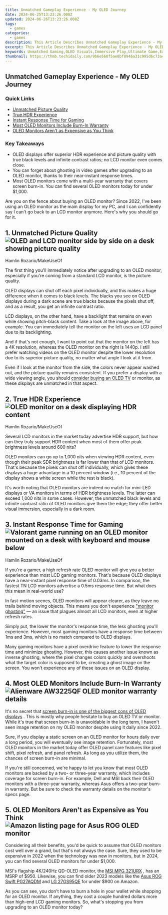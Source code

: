 ```yaml
---
title: Unmatched Gameplay Experience - My OLED Journey
date: 2024-06-25T13:23:26.008Z
updated: 2024-06-26T13:23:26.008Z
tags:
  - games
categories:
  - games
description: This Article Describes Unmatched Gameplay Experience - My OLED Journey
excerpt: This Article Describes Unmatched Gameplay Experience - My OLED Journey
keywords: Unmatched Gaming,OLED Visuals,Immersive Play,Ultimate Game,Exclusive Experience,Bright Screen Fun,Journey Through Games
thumbnail: https://thmb.techidaily.com/9b6e560f5ae8bf8946a31c995d6c73a4779b962b2219e90738423fb3fbbee898.jpg
---
```


## Unmatched Gameplay Experience - My OLED Journey

### Quick Links

* [Unmatched Picture Quality](#unmatched-picture-quality)
* [True HDR Experience](#true-hdr-experience)
* [Instant Response Time for Gaming](#instant-response-time-for-gaming)
* [Most OLED Monitors Include Burn-In Warranty](#most-oled-monitors-include-burn-in-warranty)
* [OLED Monitors Aren't as Expensive as You Think](#oled-monitors-aren-39-t-as-expensive-as-you-think)

### Key Takeaways

* OLED displays offer superior HDR experience and picture quality with true black levels and infinite contrast ratios; no LCD monitor even comes close.
* You can forget about ghosting in video games after upgrading to an OLED monitor, thanks to their near-instant response times.
* Most OLED monitors come with a multi-year warranty that covers screen burn-in. You can find several OLED monitors today for under $1,000.

 Are you on the fence about buying an OLED monitor? Since 2022, I've been using an OLED monitor as the main display for my PC, and I can confidently say I can't go back to an LCD monitor anymore. Here's why you should go for it.

## 1\. Unmatched Picture Quality ![OLED and LCD monitor side by side on a desk showing picture quality](https://static1.makeuseofimages.com/wordpress/wp-content/uploads/wm/2024/04/oled-and-lcd-monitor-side-by-side-on-a-desk-showing-picture-quality.jpg)

 Hamlin Rozario/MakeUseOf

 The first thing you'll immediately notice after upgrading to an OLED monitor, especially if you're coming from a standard LCD monitor, is the picture quality.

 OLED displays can shut off each pixel individually, and this makes a huge difference when it comes to black levels. The blacks you see on OLED displays during a dark scene are true blacks because the pixels shut off, and as a result, you get an infinite contrast ratio.

 LCD displays, on the other hand, have a backlight that remains on even while showing pitch-black content. Take a look at the image above, for example. You can immediately tell the monitor on the left uses an LCD panel due to its backlighting.

 And if that's not enough, I want to point out that the monitor on the left has a 4K resolution, whereas the OLED monitor on the right is 1440p. I still prefer watching videos on the OLED monitor despite the lower resolution due to its superior picture quality, no matter what angle I look at it from.

 Even if I look at the monitor from the side, the colors never appear washed out, and the picture quality remains consistent. If you prefer a display with a wide viewing angle, you should [consider buying an OLED TV](https://www.makeuseof.com/buy-oled-tv-pros-and-cons/) or monitor, as these displays are unmatched in that aspect.

## 2\. True HDR Experience ![OLED monitor on a desk displaying HDR content](https://static1.makeuseofimages.com/wordpress/wp-content/uploads/wm/2024/04/oled-monitor-on-a-desk-displaying-hdr-content.jpg)

 Hamlin Rozario/MakeUseOf

 Several LCD monitors in the market today advertise HDR support, but how can they truly support HDR content when most of them offer peak brightness levels around 600 nits?

 OLED monitors can go up to 1,000 nits when viewing HDR content, even though their peak SDR brightness is far lower than that of LCD monitors. That's because the pixels can shut off individually, which gives these displays a huge advantage in a 10 percent window (i.e., 10 percent of the display shows a white screen while the rest is black).

 It's worth noting that OLED monitors are indeed no match for mini-LED displays or VA monitors in terms of HDR brightness levels. The latter can exceed 1,000 nits in some cases. However, the unmatched black levels and infinite contrast ratio of OLED monitors give them the edge; they offer better visual immersion, especially in a dark room.

## 3\. Instant Response Time for Gaming ![Valorant game running on an OLED monitor mounted on a desk with keyboard and mouse below](https://static1.makeuseofimages.com/wordpress/wp-content/uploads/wm/2024/04/valorant-game-running-on-an-oled-monitor-mounted-on-a-desk-with-keyboard-and-mouse-below.jpg)

 Hamlin Rozario/MakeUseOf

 If you're a gamer, a high refresh rate OLED monitor will give you a better experience than most LCD gaming monitors. That's because OLED displays have a near-instant pixel response time of 0.03ms. In comparison, the fastest TN LCD monitors advertise a 0.5ms response time. But what does this mean in real-world use?

 In fast-motion scenes, OLED monitors will appear clearer, as they leave no trails behind moving objects. This means you don't experience ["monitor ghosting"](https://www.makeuseof.com/what-is-monitor-ghosting-how-do-you-fix-it/) — an issue that plagues almost all LCD monitors, even at higher refresh rates.

 Simply put, the lower the monitor's response time, the less ghosting you'll experience. However, most gaming monitors have a response time between 1ms and 3ms, which is no match compared to OLED displays.

 Many gaming monitors have a pixel overdrive feature to lower the response time and minimize ghosting. However, this causes another issue known as inverse ghosting, where the pixel changes colors quickly and overshoots what the target color is supposed to be, creating a ghost image on the screen. You won't experience any of these issues on an OLED display.

## 4\. Most OLED Monitors Include Burn-In Warranty ![Alienware AW3225QF OLED monitor warranty details](https://static1.makeuseofimages.com/wordpress/wp-content/uploads/2024/04/alienware-aw3225qf-oled-monitor-warranty-details.png)

 It's no secret that [screen burn-in is one of the biggest cons of OLED displays](https://www.makeuseof.com/tag/save-screen-prevent-burn-in-amoled-screens/) . This is mostly why people hesitate to buy an OLED TV or monitor. While it's true that screen burn-in is unavoidable in the long term, I haven't seen image retention on my OLED monitor despite using it daily since 2022.

 Sure, if you display a static screen on an OLED monitor for hours daily over a long period, you will eventually see image retention. Fortunately, most OLED monitors in the market today offer OLED panel care features like pixel shift, pixel refresh, and panel refresh. As long as you utilize them, the chances of screen burn-in are minimal.

 If you're still concerned, we're happy to let you know that most OLED monitors are backed by a two- or three-year warranty, which includes coverage for screen burn-in. For example, Dell and MSI back their OLED monitors with a three-year warranty, whereas Asus offers a two-year burn-in warranty. But be sure to check the warranty details on the monitor's specs page.

## 5\. OLED Monitors Aren't as Expensive as You Think ![Amazon listing page for Asus ROG OLED monitor](https://static1.makeuseofimages.com/wordpress/wp-content/uploads/2024/04/amazon-listing-page-for-asus-rog-oled-monitor.png)

 Considering all their benefits, you'd be quick to assume that OLED monitors cost well over a grand, but that's not always the case. Sure, they used to be expensive in 2022 when the technology was new in monitors, but in 2024, you can find several OLED monitors for under $1,000.

 MSI's flagship 4K/240Hz QD-OLED monitor, the [MSI MPG 321URX](https://www.amazon.com/MSI-MPG-321URX-QD-OLED-Quantum/dp/B0CTSC3VS4?tag=makeusw-20&ascsubtag=UUmuoUeUpU2032112&asc%5Frefurl=https%3A%2F%2Fwww.makeuseof.com%2Fwhy-buy-oled-monitor%2F&asc%5Fcampaign=Evergreen) , has an MSRP of $950\. Likewise, you can find older 2023 models like the [Asus ROG Swift PG27AQDM](https://www.amazon.com/ASUS-Swift-Gaming-Monitor-PG27AQDM/dp/B0BZRBYLP1/?tag=makeusw-20&ascsubtag=UUmuoUeUpU2032112&asc%5Frefurl=https%3A%2F%2Fwww.makeuseof.com%2Fwhy-buy-oled-monitor%2F&asc%5Fcampaign=Evergreen) and [LG 27GS95QE](https://www.amazon.com/LG-%E2%80%8E27GS95QE-Ultragear-DisplayHDR-DisplayPort/dp/B0CSGWXVBN/?th=1&tag=makeusw-20&ascsubtag=UUmuoUeUpU2032112&asc%5Frefurl=https%3A%2F%2Fwww.makeuseof.com%2Fwhy-buy-oled-monitor%2F&asc%5Fcampaign=Evergreen) for under $900 on Amazon.

 As you can see, you don't have to burn a hole in your wallet while shopping for an OLED monitor. If anything, they cost a couple hundred dollars more than high-end LCD gaming monitors. So, what's stopping you from upgrading to an OLED monitor today?


<ins class="adsbygoogle"
     style="display:block"
     data-ad-format="autorelaxed"
     data-ad-client="ca-pub-7571918770474297"
     data-ad-slot="1223367746"></ins>



<ins class="adsbygoogle"
     style="display:block"
     data-ad-client="ca-pub-7571918770474297"
     data-ad-slot="8358498916"
     data-ad-format="auto"
     data-full-width-responsive="true"></ins>


